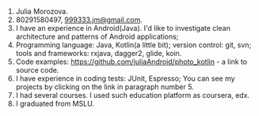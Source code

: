 1. Julia Morozova.
2. 80291580497, 999333.jm@gmail.com.
3. I have an experience in Android(Java). I'd like to investigate clean architecture and patterns of Android applications;
4. Programming language: Java, Kotlin(a little bit); version control: git, svn; tools and frameworks: rxjava, dagger2, glide, koin.
5. Code examples: https://github.com/juliaAndroid/photo_kotlin - a link to source code.
6. I have experience in coding tests: JUnit, Espresso; You can see my projects by clicking on the link in paragraph number 5.
7. I had several courses. I used such education platform as coursera, edx. 
8. I graduated from MSLU.